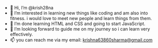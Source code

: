 - 👋 Hi, I’m @krish28na
- 👀 I’m interested in learning new things like coding and am also into fitness.
   i would love to meet new people and learn things from them.
- 🌱 I’m done learning HTML and CSS and going to start JavaScript.
- 💞️ I’m looking forward to guide me on my journey so i can learn very effectively.
- 📫 you can reach me via my email: krishna63860sharma@gmail.com

<!---
krish28na/krish28na is a ✨ special ✨ repository because its `README.md` (this file) appears on your GitHub profile.
You can click the Preview link to take a look at your changes.
--->
